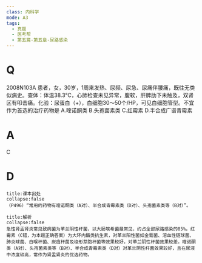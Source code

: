 ```yaml
---
class: 内科学
mode: A3
tags:
  - 真题
  - 医考帮
  - 第五篇-第五章-尿路感染
---
```


# Q
2008N103A 患者，女，30岁，1周来发热、尿频、尿急、尿痛伴腰痛，既往无类似病史。查体：体温38.3℃，心肺检查未见异常，腹软，肝脾肋下未触及，双肾区有叩击痛。化验：尿蛋白（+），白细胞30～50个/HP，可见白细胞管型。不宜作为首选的治疗药物是
A.喹诺酮类
B.头孢菌素类
C.红霉素
D.半合成广谱青霉素

# A
C
# D
```ad-note
title:课本出处
collapse:false
（P496）“常用的药物有喹诺酮类（A对）、半合成青霉素类（D对）、头孢菌素类等（B对）”。
```

```ad-summary
title:解析
collapse:false
急性肾盂肾炎常见致病菌为革兰阴性杆菌，以大肠埃希菌最常见，约占全部尿路感染的85%。红霉素（C错，为本题正确答案）为大环内酯类抗生素，对革兰阳性菌如金葡菌、溶血性链球菌、肺炎球菌、白喉杆菌、炭疽杆菌及梭形芽胞杆菌等效果较好，对革兰阴性杆菌效果较差。喹诺酮类（A对）、头孢菌素类等（B对）、半合成青霉素类（D对）对革兰阴性杆菌效果较好，且在尿液中浓度较高，常作为肾盂肾炎的优选药物。
```

